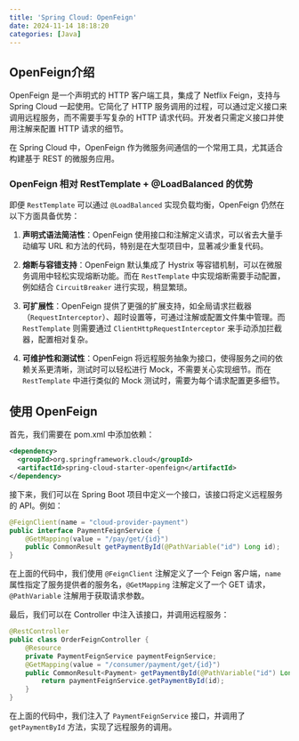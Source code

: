 ```yaml
---
title: 'Spring Cloud: OpenFeign'
date: 2024-11-14 18:18:20
categories: [Java]
---
```


## OpenFeign介绍
OpenFeign 是一个声明式的 HTTP 客户端工具，集成了 Netflix Feign，支持与 Spring Cloud 一起使用。它简化了 HTTP 服务调用的过程，可以通过定义接口来调用远程服务，而不需要手写复杂的 HTTP 请求代码。开发者只需定义接口并使用注解来配置 HTTP 请求的细节。

在 Spring Cloud 中，OpenFeign 作为微服务间通信的一个常用工具，尤其适合构建基于 REST 的微服务应用。

### OpenFeign 相对 RestTemplate + @LoadBalanced 的优势

即便 `RestTemplate` 可以通过 `@LoadBalanced` 实现负载均衡，OpenFeign 仍然在以下方面具备优势：

1. **声明式语法简洁性**：OpenFeign 使用接口和注解定义请求，可以省去大量手动编写 URL 和方法的代码，特别是在大型项目中，显著减少重复代码。
   
2. **熔断与容错支持**：OpenFeign 默认集成了 Hystrix 等容错机制，可以在微服务调用中轻松实现熔断功能。而在 `RestTemplate` 中实现熔断需要手动配置，例如结合 `CircuitBreaker` 进行实现，稍显繁琐。

3. **可扩展性**：OpenFeign 提供了更强的扩展支持，如全局请求拦截器（`RequestInterceptor`）、超时设置等，可通过注解或配置文件集中管理。而 `RestTemplate` 则需要通过 `ClientHttpRequestInterceptor` 来手动添加拦截器，配置相对复杂。

4. **可维护性和测试性**：OpenFeign 将远程服务抽象为接口，使得服务之间的依赖关系更清晰，测试时可以轻松进行 Mock，不需要关心实现细节。而在 `RestTemplate` 中进行类似的 Mock 测试时，需要为每个请求配置更多细节。

## 使用 OpenFeign
首先，我们需要在 pom.xml 中添加依赖：
```xml
<dependency>
  <groupId>org.springframework.cloud</groupId>
  <artifactId>spring-cloud-starter-openfeign</artifactId>
</dependency>
```
接下来，我们可以在 Spring Boot 项目中定义一个接口，该接口将定义远程服务的 API。例如：
```java
@FeignClient(name = "cloud-provider-payment")
public interface PaymentFeignService {
    @GetMapping(value = "/pay/get/{id}")
    public CommonResult getPaymentById(@PathVariable("id") Long id);
}
```
在上面的代码中，我们使用 `@FeignClient` 注解定义了一个 Feign 客户端，`name` 属性指定了服务提供者的服务名，`@GetMapping` 注解定义了一个 GET 请求，`@PathVariable` 注解用于获取请求参数。


最后，我们可以在 Controller 中注入该接口，并调用远程服务：
```java
@RestController
public class OrderFeignController {
    @Resource
    private PaymentFeignService paymentFeignService;
    @GetMapping(value = "/consumer/payment/get/{id}")
    public CommonResult<Payment> getPaymentById(@PathVariable("id") Long id) {
        return paymentFeignService.getPaymentById(id);
    }
}
```
在上面的代码中，我们注入了 `PaymentFeignService` 接口，并调用了 `getPaymentById` 方法，实现了远程服务的调用。